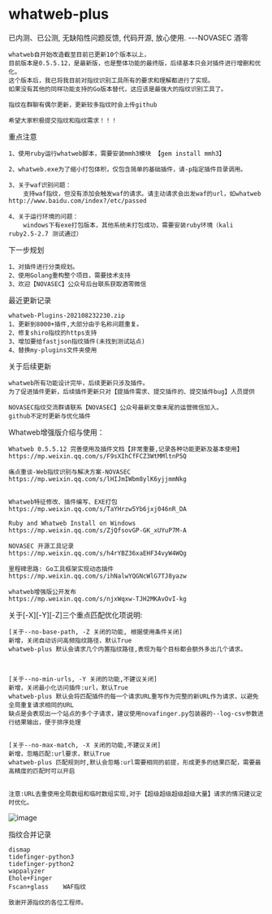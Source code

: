 # whatweb-plus


已内测、已公测, 无缺陷性问题反馈, 代码开源, 放心使用.  ---NOVASEC 酒零

    whatweb自开始改造截至目前已更新10个版本以上，
    目前版本是0.5.5.12，是最新版，也是整体功能的最终版，后续基本只会对插件进行增删和优化。
    这个版本后，我已将我目前对指纹识别工具所有的要求和理解都进行了实现。
    如果没有其他的同样功能支持的Go版本替代，这应该是最强大的指纹识别工具了。
    
    指纹在群聊有偶尔更新，更新较多指纹时会上传github
    
    希望大家积极提交指纹和指纹需求！！！

    
重点注意

    1、使用ruby运行whatweb脚本，需要安装mmh3模块 【gem install mmh3】
    
    2、whatweb.exe为了缩小打包体积，仅包含简单的基础插件，请-p指定插件目录调用。
    
    3、关于waf识别问题：
        支持waf指纹，但没有添加会触发waf的请求。请主动请求会出发waf的url，如whatweb http://www.baidu.com/index?/etc/passed
        
    4、关于运行环境的问题：
        windows下有exe打包版本，其他系统未打包成功，需要安装ruby环境（kali ruby2.5-2.7 测试通过）
   
    

下一步规划

    1、对插件进行分类规划。
    2、使用Golang重构整个项目，需要技术支持
    3、欢迎【NOVASEC】公众号后台联系获取酒零微信

最近更新记录

    whatweb-Plugins-202108232230.zip
    1、更新到8000+插件,大部分由于名称问题重复。
    2、修复shiro指纹的https支持
    3、增加要给fastjson指纹插件(未找到测试站点)
    4、替换my-plugins文件夹使用



关于后续更新

    whatweb所有功能设计完毕，后续更新只涉及插件。
    为了促进插件更新，后续插件更新只对【提插件需求、提交插件的、提交插件bug】人员提供
    
    NOVASEC指纹交流群请联系【NOVASEC】公众号最新文章末尾的运营微信加入。
    github不定时更新与优化插件



Whatweb增强版介绍与使用：

    Whatweb 0.5.5.12 完善使用及插件文档【非常重要,记录各种功能更新及基本使用】
    https://mp.weixin.qq.com/s/F9sXIhCfFCZ3WtMMltnP5Q

    痛点重谈-Web指纹识别与解决方案-NOVASEC
    https://mp.weixin.qq.com/s/lHIJmIWbm8ylK6yjjmmNkg


    Whatweb特征修改、插件编写、EXE打包
    https://mp.weixin.qq.com/s/TaYHrzw5Yb6jxj046nR_DA

    Ruby and Whatweb Install on Windows
    https://mp.weixin.qq.com/s/ZjQfsovGP-GK_xUYuP7M-A
        
    NOVASEC 开源工具记录
    https://mp.weixin.qq.com/s/h4rYBZ36xaEHF34vyW4WQg

    里程碑思路: Go工具框架实现动态插件
    https://mp.weixin.qq.com/s/ihNalwYQGNcWlG7TJ8yazw

    whatweb增强版公开发布
    https://mp.weixin.qq.com/s/njxWqxw-TJH2MKAvOvI-kg

关于[-X][-Y][-Z]三个重点匹配优化项说明:


    [关于--no-base-path, -Z 关闭的功能, 根据使用条件关闭]    
    新增，关闭自动访问高频指纹路径，默认True
    whatweb-plus 默认会请求几个内置指纹路径,表现为每个目标都会额外多出几个请求。  
 
 

    [关于--no-min-urls, -Y 关闭的功能,不建议关闭] 
    新增，关闭最小化访问插件:url，默认True
    whatweb-plus 默认会将匹配插件的每一个请求URL重写作为完整的新URL作为请求，以避免全局重复请求相同的URL
    缺点是会表现出一个站点的多个子请求，建议使用novafinger.py包装器的--log-csv参数进行结果输出，便于排序处理
   
   
    [关于--no-max-match, -X 关闭的功能,不建议关闭]  
    新增，忽略匹配:url要求，默认True
    whatweb-plus 匹配规则时,默认会忽略:url需要相同的前提，形成更多的结果匹配，需要最高精度的匹配时可以开启
    
    
    注意:URL去重使用全局数组和临时数组实现,对于【超级超级超级超级大量】请求的情况建议定时优化。

![image](https://user-images.githubusercontent.com/46115146/130211813-fc6343c8-43af-49b6-be64-8786b050a280.png)


    
指纹合并记录
    
    dismap    
    tidefinger-python3    
    tidefinger-python2     
    wappalyzer    
    Ehole+Finger  
    Fscan+glass    WAF指纹
    
    致谢开源指纹的各位工程师。
